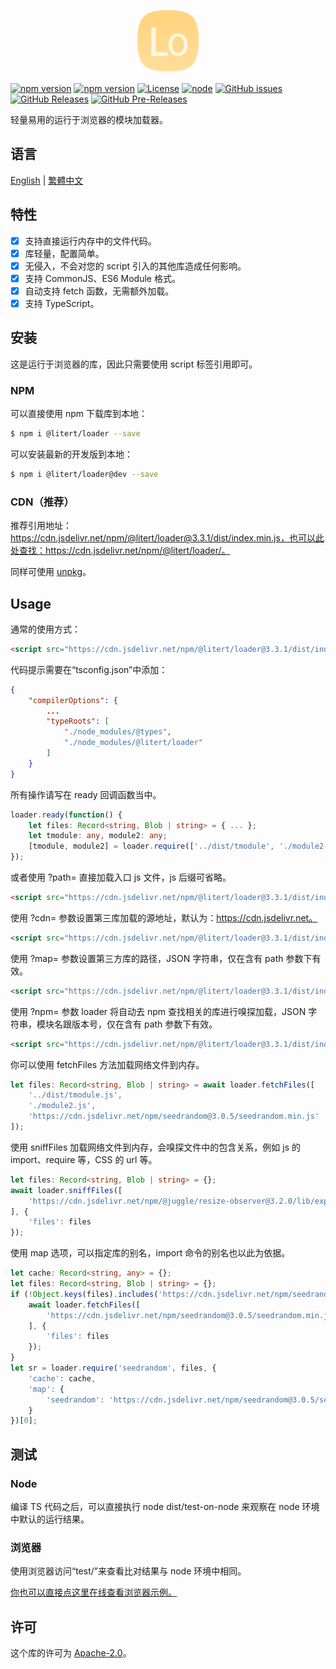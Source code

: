 <p align="center"><img src="doc/icon.png" width="100" height="100" alt="Loader"></p>

[![npm version](https://img.shields.io/npm/v/@litert/loader.svg?colorB=brightgreen)](https://www.npmjs.com/package/@litert/loader "Stable Version")
[![npm version](https://img.shields.io/npm/v/@litert/loader/dev.svg)](https://www.npmjs.com/package/@litert/loader "Development Version")
[![License](https://img.shields.io/github/license/litert/loader.js.svg)](https://github.com/litert/loader.js/blob/master/LICENSE)
[![node](https://img.shields.io/node/v/@litert/loader.svg?colorB=brightgreen)](https://nodejs.org/dist/latest-v12.x/)
[![GitHub issues](https://img.shields.io/github/issues/litert/loader.js.svg)](https://github.com/litert/loader.js/issues)
[![GitHub Releases](https://img.shields.io/github/release/litert/loader.js.svg)](https://github.com/litert/loader.js/releases "Stable Release")
[![GitHub Pre-Releases](https://img.shields.io/github/release/litert/loader.js/all.svg)](https://github.com/litert/loader.js/releases "Pre-Release")

轻量易用的运行于浏览器的模块加载器。

## 语言

[English](../README.md) | [繁體中文](README.tc.md)

## 特性

- [x] 支持直接运行内存中的文件代码。  
- [x] 库轻量，配置简单。  
- [x] 无侵入，不会对您的 script 引入的其他库造成任何影响。  
- [x] 支持 CommonJS、ES6 Module 格式。  
- [x] 自动支持 fetch 函数，无需额外加载。  
- [x] 支持 TypeScript。

## 安装

这是运行于浏览器的库，因此只需要使用 script 标签引用即可。

### NPM

可以直接使用 npm 下载库到本地：

```sh
$ npm i @litert/loader --save
```

可以安装最新的开发版到本地：

```sh
$ npm i @litert/loader@dev --save
```

### CDN（推荐）

推荐引用地址：https://cdn.jsdelivr.net/npm/@litert/loader@3.3.1/dist/index.min.js，也可以此处查找：https://cdn.jsdelivr.net/npm/@litert/loader/。

同样可使用 [unpkg](https://unpkg.com/@litert/loader@3.3.1/dist/index.min.js)。

## Usage

通常的使用方式：

```html
<script src="https://cdn.jsdelivr.net/npm/@litert/loader@3.3.1/dist/index.min.js"></script>
```

代码提示需要在“tsconfig.json”中添加：

```json
{
    "compilerOptions": {
        ...
        "typeRoots": [
            "./node_modules/@types",
            "./node_modules/@litert/loader"
        ]
    }
}
```

所有操作请写在 ready 回调函数当中。

```typescript
loader.ready(function() {
    let files: Record<string, Blob | string> = { ... };
    let tmodule: any, module2: any;
    [tmodule, module2] = loader.require(['../dist/tmodule', './module2'], files);
});
```

或者使用 ?path= 直接加载入口 js 文件，js 后缀可省略。

```html
<script src="https://cdn.jsdelivr.net/npm/@litert/loader@3.3.1/dist/index.min.js?path=../lib/test"></script>
```

使用 ?cdn= 参数设置第三库加载的源地址，默认为：https://cdn.jsdelivr.net。

```html
<script src="https://cdn.jsdelivr.net/npm/@litert/loader@3.3.1/dist/index.min.js?cdn=https://cdn.xxx.xxx"></script>
```

使用 ?map= 参数设置第三方库的路径，JSON 字符串，仅在含有 path 参数下有效。

```html
<script src="https://cdn.jsdelivr.net/npm/@litert/loader@3.3.1/dist/index.min.js?&path=xxx&map={'xxx':'https://xx/npm/index'}"></script>
```

使用 ?npm= 参数 loader 将自动去 npm 查找相关的库进行嗅探加载，JSON 字符串，模块名跟版本号，仅在含有 path 参数下有效。

```html
<script src="https://cdn.jsdelivr.net/npm/@litert/loader@3.3.1/dist/index.min.js?&path=xxx&npm={'xxx':'1.0.0'}"></script>
```

你可以使用 fetchFiles 方法加载网络文件到内存。

```typescript
let files: Record<string, Blob | string> = await loader.fetchFiles([
    '../dist/tmodule.js',
    './module2.js',
    'https://cdn.jsdelivr.net/npm/seedrandom@3.0.5/seedrandom.min.js'
]);
```

使用 sniffFiles 加载网络文件到内存，会嗅探文件中的包含关系，例如 js 的 import、require 等，CSS 的 url 等。

```typescript
let files: Record<string, Blob | string> = {};
await loader.sniffFiles([
    'https://cdn.jsdelivr.net/npm/@juggle/resize-observer@3.2.0/lib/exports/resize-observer.js'
], {
    'files': files
});
```

使用 map 选项，可以指定库的别名，import 命令的别名也以此为依据。

```typescript
let cache: Record<string, any> = {};
let files: Record<string, Blob | string> = {};
if (!Object.keys(files).includes('https://cdn.jsdelivr.net/npm/seedrandom@3.0.5/seedrandom.min.js')) {
    await loader.fetchFiles([
        'https://cdn.jsdelivr.net/npm/seedrandom@3.0.5/seedrandom.min.js'
    ], {
        'files': files
    });
}
let sr = loader.require('seedrandom', files, {
    'cache': cache,
    'map': {
        'seedrandom': 'https://cdn.jsdelivr.net/npm/seedrandom@3.0.5/seedrandom.min'
    }
})[0];
```

## 测试

### Node

编译 TS 代码之后，可以直接执行 node dist/test-on-node 来观察在 node 环境中默认的运行结果。

### 浏览器

使用浏览器访问“test/”来查看比对结果与 node 环境中相同。

[你也可以直接点这里在线查看浏览器示例。](https://litert.github.io/loader.js/test/)

## 许可

这个库的许可为 [Apache-2.0](./LICENSE)。
